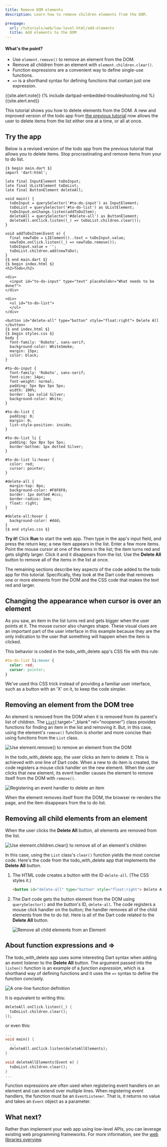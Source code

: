 ```yaml
---
title: Remove DOM elements
description: Learn how to remove children elements from the DOM.

prevpage:
  url: /tutorials/web/low-level-html/add-elements
  title: Add elements to the DOM
---
```


<div class="panel" markdown="1">

#### <a id="whats-the-point" class="anchor" href="#whats-the-point" aria-hidden="true"><span class="octicon octicon-link"></span></a>What's the point?

* Use `element.remove()` to remove an element from the DOM.
* Remove all children from an element with `element.children.clear()`.
* Function expressions are a convenient way to define single-use functions.
* `=>` is a shorthand syntax for defining functions that contain just one expression.

{{site.alert.note}}
{% include dartpad-embedded-troubleshooting.md %}
{{site.alert.end}}

</div>

This tutorial shows you how to delete elements from the DOM.
A new and improved version of the todo app from
[the previous tutorial](add-elements)
now allows the user to delete items from the list
either one at a time, or all at once.

## Try the app

Below is a revised version
of the todo app from the previous tutorial
that allows you to delete items.
Stop procrastinating and remove items from your to do list.

```dart:run-dartpad:mode-html:ga_id-try_the_app:null_safety-true
{$ begin main.dart $}
import 'dart:html';

late final InputElement toDoInput;
late final UListElement toDoList;
late final ButtonElement deleteAll;

void main() {
  toDoInput = querySelector('#to-do-input') as InputElement;
  toDoList = querySelector('#to-do-list') as UListElement;
  toDoInput.onChange.listen(addToDoItem);
  deleteAll = querySelector('#delete-all') as ButtonElement;
  deleteAll.onClick.listen((_) => toDoList.children.clear());
}

void addToDoItem(Event e) {
  final newToDo = LIElement()..text = toDoInput.value;
  newToDo.onClick.listen((_) => newToDo.remove());
  toDoInput.value = '';
  toDoList.children.add(newToDo);
}
{$ end main.dart $}
{$ begin index.html $}
<h2>Todo</h2>
        
<div>
  <input id="to-do-input" type="text" placeholder="What needs to be done?">
</div>
   
<div>
  <ul id="to-do-list">
  </ul>
</div>

<button id="delete-all" type="button" style="float:right"> Delete All </button>
{$ end index.html $}
{$ begin styles.css $}
body {
  font-family: 'Roboto', sans-serif;
  background-color: WhiteSmoke;
  margin: 15px;
  color: black;
}

#to-do-input {
  font-family: 'Roboto', sans-serif;
  font-size: 14px;
  font-weight: normal;
  padding: 5px 0px 5px 5px;
  width: 100%;
  border: 1px solid Silver;
  background-color: White;
}

#to-do-list {
  padding: 0;
  margin: 0;
  list-style-position: inside;
}

#to-do-list li {
  padding: 5px 0px 5px 5px;
  border-bottom: 1px dotted Silver;
}

#to-do-list li:hover {
  color: red;
  cursor: pointer;
}

#delete-all {
  margin-top: 8px;
  background-color: #F8F8F8;
  border: 1px dotted #ccc;
  border-radius: 1em;
  float: right;
}

#delete-all:hover {
  background-color: #ddd;
}
{$ end styles.css $}
```

**Try it!**
Click **Run** to start the web app.
Then type in the app's input field, and press the return key;
a new item appears in the list.
Enter a few more items.
Point the mouse cursor at one of the items in the list;
the item turns red and gets slightly larger.
Click it and it disappears from the list.
Use the **Delete All** button
to remove all of the items in the list at once.

The remaining sections describe
key aspects of the code
added to the todo app for this tutorial.
Specifically, they look at
the Dart code that removes one or more elements from the DOM
and the CSS code that makes the text red and larger.

## Changing the appearance when cursor is over an element

As you saw, an item in the list turns red and gets bigger
when the user points at it.
The mouse cursor also changes shape.
These visual clues are an important part of the user interface
in this example because they are the only indication to the user
that something will happen when the item is clicked.

This behavior is coded in the todo_with_delete app's CSS file with this rule:

```css
#to-do-list li:hover {
  color: red;
  cursor: pointer;
}
```

We've used this CSS trick
instead of providing a familiar user interface,
such as a button with an 'X' on it,
to keep the code simpler.

## Removing an element from the DOM tree

An element is removed from
the DOM when it is removed from its parent's list of children.
The
[`List`]({{site.dart_api}}/{{site.data.pkg-vers.SDK.channel}}/dart-core/List-class.html){:target="_blank" rel="noopener"}
class provides functions for finding an item in the list
and removing it.
But, in this case,
using the element's `remove()` function
is shorter and more concise than
using functions from the `List` class.

<img class="scale-img-max" src="/tutorials/web/images/remove-element.png"
     alt="Use element.remove() to remove an element from the DOM">

In the todo_with_delete app,
the user clicks an item to delete it.
This is achieved with one line of Dart code.
When a new to do item is created,
the code registers a mouse click handler on the new element.
When the user clicks that new element,
its event handler causes the element to remove itself from the DOM
with `remove()`.

<img class="scale-img-max" src="/tutorials/web/images/remove-element-code.png"
     alt="Registering an event handler to delete an item">

When the element removes itself from the DOM,
the browser re-renders the page,
and the item disappears from the to do list.

## Removing all child elements from an element

When the user clicks the **Delete All** button,
all elements are removed from the list.

<img class="scale-img-max" src="/tutorials/web/images/remove-all-elements.png"
     alt="Use element.children.clear() to remove all of an element's children">

In this case, using the `List` class's `clear()` function
yields the most concise code.
Here's the code from the todo_with_delete app
that implements the **Delete All** button.

1. The HTML code creates a button with the ID `delete-all`.
   (The CSS styles it.)

    ```html
    <button id="delete-all" type="button" style="float:right"> Delete All </button>
    ```

2. The Dart code gets the button element from the DOM
   using `querySelector()` and the button's ID, `delete-all`.
   The code registers a mouse click handler on the button;
   the handler removes all of the child elements from the to do list.
   Here is all of the Dart code related to the **Delete All** button.

   <img class="scale-img-max" src="/tutorials/web/images/remove-all-code.png"
     alt="Remove all child elements from an Element">

## About function expressions and =>

The todo_with_delete app uses
some interesting Dart syntax
when adding an event listener to the **Delete All** button.
The argument passed into the `listen()` function
is an example of a _function expression_,
which is a shorthand way of defining functions
and it uses the `=>` syntax to define the function concisely.

<img class="scale-img-max" src="/tutorials/web/images/event-listener-exp.png"
     alt="A one-line function definition">

It is equivalent to writing this:

```dart
deleteAll.onClick.listen((_) {
  toDoList.children.clear();
});
```

or even this:

```dart
...
void main() {
  ...
  deleteAll.onClick.listen(deleteAllElements);
}

void deleteAllElements(Event e) {
  toDoList.children.clear();
}
...
```

Function expressions are often used
when registering event handlers on an element
and can extend over multiple lines.
When registering event handlers,
the function must be an `EventListener`.
That is,
it returns no value and takes an `Event` object as a parameter.


## What next?

Rather than implement your web app using low-level APIs, you can leverage
existing web programming frameworks.
For more information, see the [web libraries overview](/web/libraries).

